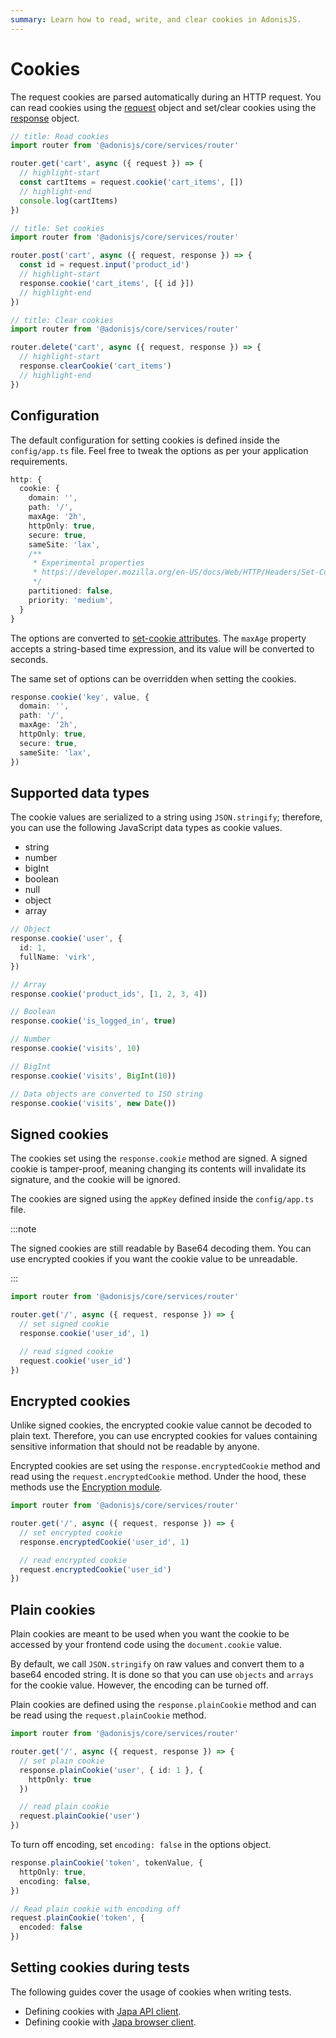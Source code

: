 ```yaml
---
summary: Learn how to read, write, and clear cookies in AdonisJS.
---
```


# Cookies

The request cookies are parsed automatically during an HTTP request. You can read cookies using the [request](request.md) object and set/clear cookies using the [response](response.md) object.

```ts
// title: Read cookies
import router from '@adonisjs/core/services/router'

router.get('cart', async ({ request }) => {
  // highlight-start
  const cartItems = request.cookie('cart_items', [])
  // highlight-end
  console.log(cartItems)
})
```

```ts
// title: Set cookies
import router from '@adonisjs/core/services/router'

router.post('cart', async ({ request, response }) => {
  const id = request.input('product_id')
  // highlight-start
  response.cookie('cart_items', [{ id }])
  // highlight-end
})
```

```ts
// title: Clear cookies
import router from '@adonisjs/core/services/router'

router.delete('cart', async ({ request, response }) => {
  // highlight-start
  response.clearCookie('cart_items')
  // highlight-end
})
```

## Configuration

The default configuration for setting cookies is defined inside the `config/app.ts` file. Feel free to tweak the options as per your application requirements.

```ts
http: {
  cookie: {
    domain: '',
    path: '/',
    maxAge: '2h',
    httpOnly: true,
    secure: true,
    sameSite: 'lax',
    /**
     * Experimental properties
     * https://developer.mozilla.org/en-US/docs/Web/HTTP/Headers/Set-Cookie#partitioned
     */
    partitioned: false,
    priority: 'medium',
  }
}
```

The options are converted to [set-cookie attributes](https://developer.mozilla.org/en-US/docs/Web/HTTP/Headers/Set-Cookie#attributes). The `maxAge` property accepts a string-based time expression, and its value will be converted to seconds.

The same set of options can be overridden when setting the cookies. 

```ts
response.cookie('key', value, {
  domain: '',
  path: '/',
  maxAge: '2h',
  httpOnly: true,
  secure: true,
  sameSite: 'lax',
})
```

## Supported data types

The cookie values are serialized to a string using `JSON.stringify`; therefore, you can use the following JavaScript data types as cookie values.

- string
- number
- bigInt
- boolean
- null
- object
- array 

```ts
// Object
response.cookie('user', {
  id: 1,
  fullName: 'virk',
})

// Array
response.cookie('product_ids', [1, 2, 3, 4])

// Boolean
response.cookie('is_logged_in', true)

// Number
response.cookie('visits', 10)

// BigInt
response.cookie('visits', BigInt(10))

// Data objects are converted to ISO string
response.cookie('visits', new Date())
```

## Signed cookies

The cookies set using the `response.cookie` method are signed. A signed cookie is tamper-proof, meaning changing its contents will invalidate its signature, and the cookie will be ignored.

The cookies are signed using the `appKey` defined inside the `config/app.ts` file.


:::note

The signed cookies are still readable by Base64 decoding them. You can use encrypted cookies if you want the cookie value to be unreadable.


:::


```ts
import router from '@adonisjs/core/services/router'

router.get('/', async ({ request, response }) => {
  // set signed cookie
  response.cookie('user_id', 1)

  // read signed cookie
  request.cookie('user_id')
})
```

## Encrypted cookies

Unlike signed cookies, the encrypted cookie value cannot be decoded to plain text. Therefore, you can use encrypted cookies for values containing sensitive information that should not be readable by anyone.

Encrypted cookies are set using the `response.encryptedCookie` method and read using the `request.encryptedCookie` method. Under the hood, these methods use the [Encryption module](../security/encryption.md).

```ts
import router from '@adonisjs/core/services/router'

router.get('/', async ({ request, response }) => {
  // set encrypted cookie
  response.encryptedCookie('user_id', 1)

  // read encrypted cookie
  request.encryptedCookie('user_id')
})
```

## Plain cookies

Plain cookies are meant to be used when you want the cookie to be accessed by your frontend code using the `document.cookie` value. 

By default, we call `JSON.stringify` on raw values and convert them to a base64 encoded string. It is done so that you can use `objects` and `arrays` for the cookie value. However, the encoding can be turned off.

Plain cookies are defined using the `response.plainCookie` method and can be read using the `request.plainCookie` method.

```ts
import router from '@adonisjs/core/services/router'

router.get('/', async ({ request, response }) => {
  // set plain cookie
  response.plainCookie('user', { id: 1 }, {
    httpOnly: true
  })

  // read plain cookie
  request.plainCookie('user')
})
``` 

To turn off encoding, set `encoding: false` in the options object.

```ts
response.plainCookie('token', tokenValue, {
  httpOnly: true,
  encoding: false,
})

// Read plain cookie with encoding off
request.plainCookie('token', {
  encoded: false
})
```

## Setting cookies during tests
The following guides cover the usage of cookies when writing tests.

- Defining cookies with [Japa API client](../testing/http_tests.md#readingwriting-cookies).
- Defining cookie with [Japa browser client](../testing/browser_tests.md#readingwriting-cookies).
